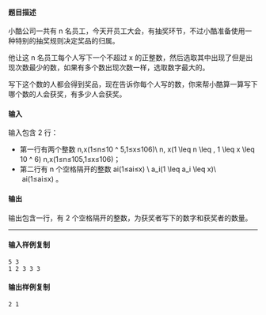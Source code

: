 #### 题目描述

小酷公司一共有 n 名员工，今天开员工大会，有抽奖环节，不过小酷准备使用一种特别的抽奖规则决定奖品的归属。

他让这 n 名员工每个人写下一个不超过 x 的正整数，然后选取其中出现了但是出现次数最少的数，如果有多个数出现次数一样，选取数字最大的。

写下这个数的人都会得到奖品，现在告诉你每个人写的数，你来帮小酷算一算写下哪个数的人会获奖，有多少人会获奖。

#### 输入

输入包含 2 行：

-   第一行有两个整数 n,x(1≤n≤10 ^ 5,1≤x≤106)\\ n, x(1 \\leq n \\leq , 1 \\leq x \\leq 10 ^ 6) n,x(1≤n≤105,1≤x≤106)；
-   第二行有 n 个空格隔开的整数 ai(1≤ai≤x) \\ a\_i(1 \\leq a\_i \\leq x)\\  ai(1≤ai≤x) 。

#### 输出

输出包含一行，有 2 个空格隔开的整数，为获奖者写下的数字和获奖者的数量。

___

#### 输入样例复制

```
5 3
1 2 3 3 3
```

#### 输出样例复制

```
2 1
```